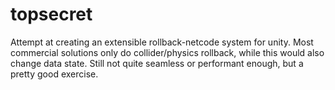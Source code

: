 # topsecret
Attempt at creating an extensible rollback-netcode system for unity. Most commercial solutions only do collider/physics rollback, while this would also change data state.
Still not quite seamless or performant enough, but a pretty good exercise.
